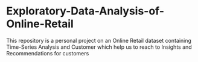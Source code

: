 # Exploratory-Data-Analysis-of-Online-Retail
This repository is a personal project on an Online Retail dataset containing Time-Series Analysis and Customer which help us to reach to Insights and Recommendations for customers

